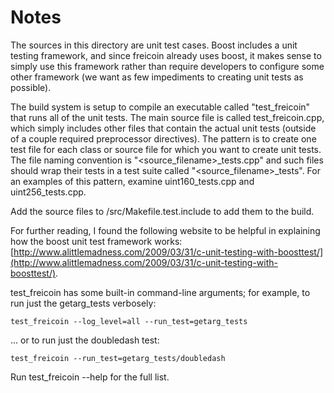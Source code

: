 # Notes
The sources in this directory are unit test cases.  Boost includes a
unit testing framework, and since freicoin already uses boost, it makes
sense to simply use this framework rather than require developers to
configure some other framework (we want as few impediments to creating
unit tests as possible).

The build system is setup to compile an executable called "test_freicoin"
that runs all of the unit tests.  The main source file is called
test_freicoin.cpp, which simply includes other files that contain the
actual unit tests (outside of a couple required preprocessor
directives).  The pattern is to create one test file for each class or
source file for which you want to create unit tests.  The file naming
convention is "<source_filename>_tests.cpp" and such files should wrap
their tests in a test suite called "<source_filename>_tests".  For an
examples of this pattern, examine uint160_tests.cpp and
uint256_tests.cpp.

Add the source files to /src/Makefile.test.include to add them to the build.

For further reading, I found the following website to be helpful in
explaining how the boost unit test framework works:
[http://www.alittlemadness.com/2009/03/31/c-unit-testing-with-boosttest/](http://www.alittlemadness.com/2009/03/31/c-unit-testing-with-boosttest/).

test_freicoin has some built-in command-line arguments; for
example, to run just the getarg_tests verbosely:

    test_freicoin --log_level=all --run_test=getarg_tests

... or to run just the doubledash test:

    test_freicoin --run_test=getarg_tests/doubledash

Run  test_freicoin --help   for the full list.

